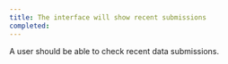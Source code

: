 ```yaml
---
title: The interface will show recent submissions
completed:
---
```


A user should be able to check recent data submissions.

